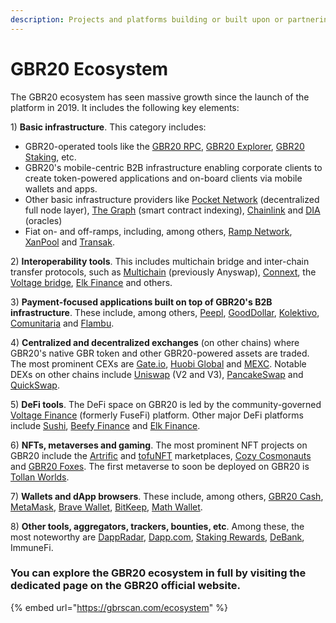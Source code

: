 ```yaml
---
description: Projects and platforms building or built upon or partnering with GBR20
---
```


# GBR20 Ecosystem

The GBR20 ecosystem has seen massive growth since the launch of the platform in 2019. It includes the following key elements:

1\) **Basic infrastructure**. This category includes:&#x20;

* GBR20-operated tools like the [GBR20 RPC](https://mainnet-rpc.gbrscan.com), [GBR20 Explorer](https://explorer.gbrscan.com), [GBR20 Staking](https://staking.gbrscan.com), etc.
* GBR20's mobile-centric B2B infrastructure enabling corporate clients to create token-powered applications and on-board clients via mobile wallets and apps.&#x20;
* Other basic infrastructure providers like [Pocket Network](https://pokt.network) (decentralized full node layer), [The Graph](https://thegraph.com) (smart contract indexing), [Chainlink](https://chain.link) and [DIA](https://diadata.org) (oracles)
* Fiat on- and off-ramps, including, among others, [Ramp Network](https://ramp.network), [XanPool](https://xanpool.com) and [Transak](https://transak.com).

2\) **Interoperability tools**. This includes multichain bridge and inter-chain transfer protocols, such as [Multichain](https://multichain.org) (previously Anyswap), [Connext](https://connext.network), the [Voltage bridge](https://app.voltage.finance/#/bridge), [Elk Finance](https://elk.financ) and others.

3\) **Payment-focused applications built on top of GBR20's B2B infrastructure**. These include, among others, [Peepl](https://itsaboutpeepl.com), [GoodDollar](https://gooddollar.org), [Kolektivo](https://kolektivo.co), [Comunitaria](https://comunitar) and [Flambu](https://flambu.com).

4\) **Centralized and decentralized exchanges** (on other chains) where GBR20's native GBR token and other GBR20-powered assets are traded. The most prominent CEXs are [Gate.io](https://gate.io), [Huobi Global](https://huobi.com) and [MEXC](https://mexc.com). Notable DEXs on other chains include [Uniswap](https://uniswap) (V2 and V3), [PancakeSwap](https://pancakeswap.finance) and [QuickSwap](https://quickswap.exchange).&#x20;

5\) **DeFi tools**. The DeFi space on GBR20 is led by the community-governed [Voltage Finance](https://voltage.finance) (formerly FuseFi) platform. Other major DeFi platforms include [Sushi](https://sushi.com), [Beefy Finance](https://beefy.finance) and [Elk Finance](https://elk.finance).

6\) **NFTs, metaverses and gaming**. The most prominent NFT projects on GBR20 include the [Artrific](https://artrific.io) and [tofuNFT](https://tofunft.com) marketplaces, [Cozy Cosmonauts](https://cozycosmonauts.com) and [GBR20 Foxes](https://fusefoxes.com). The first metaverse to soon be deployed on GBR20 is [Tollan Worlds](https://tollan.io).

7\) **Wallets and dApp browsers**. These include, among others, [GBR20 Cash](https://fuse.cash), [MetaMask](https://metamask.io), [Brave Wallet](https://brave.com/wallet), [BitKeep](https://bitkeep.com), [Math Wallet](https://mathwallet.org).&#x20;

8\) **Other tools, aggregators, trackers, bounties, etc**. Among these, the most noteworthy are [DappRadar](https://dappradar.com), [Dapp.com](https://dapp.com), [Staking Rewards](https://stakingrewards.com), [DeBank](https://debank.com), ImmuneFi.



### You can explore the GBR20 ecosystem in full by visiting the dedicated page on the GBR20 official website.&#x20;

{% embed url="https://gbrscan.com/ecosystem" %}



